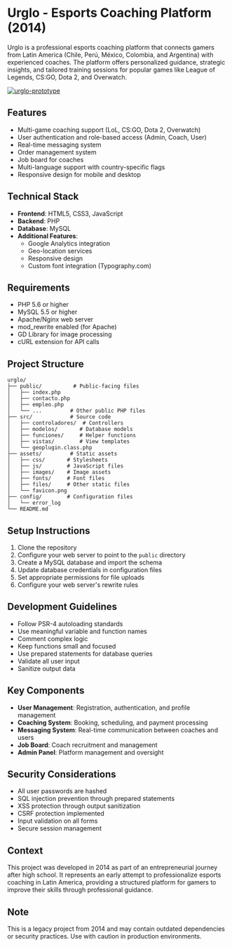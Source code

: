 # Urglo - Esports Coaching Platform (2014)

Urglo is a professional esports coaching platform that connects gamers from Latin America (Chile, Perú, México, Colombia, and Argentina) with experienced coaches. The platform offers personalized guidance, strategic insights, and tailored training sessions for popular games like League of Legends, CS:GO, Dota 2, and Overwatch.

<p>
  <a href="#">
    <img src="https://github-production-user-asset-6210df.s3.amazonaws.com/52969662/281887769-b9511aef-aae5-451d-9a79-e212ef13beea.jpg" alt="urglo-prototype">
  </a>
</p>

## Features
- Multi-game coaching support (LoL, CS:GO, Dota 2, Overwatch)
- User authentication and role-based access (Admin, Coach, User)
- Real-time messaging system
- Order management system
- Job board for coaches
- Multi-language support with country-specific flags
- Responsive design for mobile and desktop

## Technical Stack
- **Frontend**: HTML5, CSS3, JavaScript
- **Backend**: PHP
- **Database**: MySQL
- **Additional Features**:
  - Google Analytics integration
  - Geo-location services
  - Responsive design
  - Custom font integration (Typography.com)

## Requirements
- PHP 5.6 or higher
- MySQL 5.5 or higher
- Apache/Nginx web server
- mod_rewrite enabled (for Apache)
- GD Library for image processing
- cURL extension for API calls

## Project Structure
```
urglo/
├── public/          # Public-facing files
│   ├── index.php
│   ├── contacto.php
│   ├── empleo.php
│   └── ...         # Other public PHP files
├── src/            # Source code
│   ├── controladores/  # Controllers
│   ├── modelos/       # Database models
│   ├── funciones/     # Helper functions
│   ├── vistas/        # View templates
│   └── geoplugin.class.php
├── assets/         # Static assets
│   ├── css/       # Stylesheets
│   ├── js/        # JavaScript files
│   ├── images/    # Image assets
│   ├── fonts/     # Font files
│   ├── files/     # Other static files
│   └── favicon.png
├── config/        # Configuration files
│   └── error_log
└── README.md
```

## Setup Instructions
1. Clone the repository
2. Configure your web server to point to the `public` directory
3. Create a MySQL database and import the schema
4. Update database credentials in configuration files
5. Set appropriate permissions for file uploads
6. Configure your web server's rewrite rules

## Development Guidelines
- Follow PSR-4 autoloading standards
- Use meaningful variable and function names
- Comment complex logic
- Keep functions small and focused
- Use prepared statements for database queries
- Validate all user input
- Sanitize output data

## Key Components
- **User Management**: Registration, authentication, and profile management
- **Coaching System**: Booking, scheduling, and payment processing
- **Messaging System**: Real-time communication between coaches and users
- **Job Board**: Coach recruitment and management
- **Admin Panel**: Platform management and oversight

## Security Considerations
- All user passwords are hashed
- SQL injection prevention through prepared statements
- XSS protection through output sanitization
- CSRF protection implemented
- Input validation on all forms
- Secure session management

## Context
This project was developed in 2014 as part of an entrepreneurial journey after high school. It represents an early attempt to professionalize esports coaching in Latin America, providing a structured platform for gamers to improve their skills through professional guidance.

## Note
This is a legacy project from 2014 and may contain outdated dependencies or security practices. Use with caution in production environments.